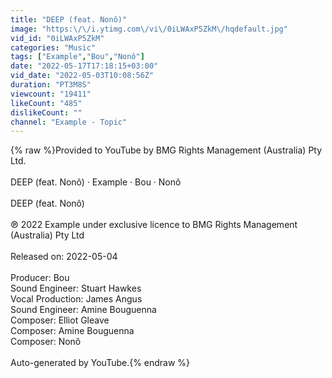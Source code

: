 ```yaml
---
title: "DEEP (feat. Nonô)"
image: "https:\/\/i.ytimg.com\/vi\/0iLWAxP5ZkM\/hqdefault.jpg"
vid_id: "0iLWAxP5ZkM"
categories: "Music"
tags: ["Example","Bou","Nonô"]
date: "2022-05-17T17:18:15+03:00"
vid_date: "2022-05-03T10:08:56Z"
duration: "PT3M8S"
viewcount: "19411"
likeCount: "485"
dislikeCount: ""
channel: "Example - Topic"
---
```

{% raw %}Provided to YouTube by BMG Rights Management (Australia) Pty Ltd.<br /><br />DEEP (feat. Nonô) · Example · Bou · Nonô<br /><br />DEEP (feat. Nonô)<br /><br />℗ 2022 Example under exclusive licence to BMG Rights Management (Australia) Pty Ltd<br /><br />Released on: 2022-05-04<br /><br />Producer: Bou<br />Sound  Engineer: Stuart Hawkes<br />Vocal  Production: James Angus<br />Sound  Engineer: Amine Bouguenna<br />Composer: Elliot Gleave<br />Composer: Amine Bouguenna<br />Composer: Nonô<br /><br />Auto-generated by YouTube.{% endraw %}

